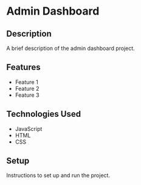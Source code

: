 # Admin Dashboard

## Description

A brief description of the admin dashboard project.

## Features

- Feature 1
- Feature 2
- Feature 3

## Technologies Used

- JavaScript
- HTML
- CSS

## Setup

Instructions to set up and run the project.
